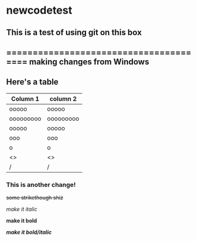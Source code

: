 # newcodetest
## This is a test of using git on this box
=======================================
making changes from Windows
---------------
## Here's a table
|Column 1|column 2|
|-------------|-------------|
|    ooooo    |    ooooo    |
|  ooooooooo  |  ooooooooo  |
|    ooooo    |    ooooo    |
|     ooo     |     ooo     |
|      o      |      o      |
|     <>      |      <>     |
|     \/     |     \/     |

### This is another change!
~~some strikethough shiz~~

*make it italic*

**make it bold**

***make it bold/italic***
